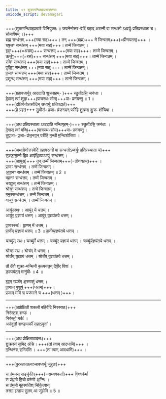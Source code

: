 ```yaml
---
title: ०१ शुक्रामन्थिग्रहप्रचारमन्त्राः
unicode_script: devanagari
---
```


+++(शुक्रमन्थिग्रहप्रचारे विनियुक्तः ॥ जघनेनोत्तर-वेदिं ग्रहाव् अरत्नी वा सन्धत्तो ऽध्वर्युः प्रतिप्रस्थाता च। सोमार्षेयम् ।)+++  
ब्रह्म॒ सन्ध॑त्तम् +++(मया सह)+++। तन् +++(ब्रह्म)+++ मे॑ जिन्वतम्+++(=प्रीणयतम्)+++ ।  
ख्ष॒त्त्रꣳ सन्ध॑त्तम् +++(मया सह)+++। तन्मे॑ जिन्वतम् ।  
इष॒ꣳ॒+++(=अन्नम्)+++ सन्ध॑त्तम् +++(मया सह)+++। ताम्मे॑ जिन्वतम् ।  
ऊर्ज॒ꣳ॒+++(=रसं)+++ सन्ध॑त्तम् +++(मया सह)+++। ताम्मे॑ जिन्वतम् ।  
र॒यिꣳ सन्ध॑त्तम् +++(मया सह)+++। ताम्मे॑ जिन्वतम् ।  
पुष्टि॒ꣳ॒ सन्ध॑त्तम् +++(मया सह)+++। ताम्मे॑ जिन्वतम् ।  
प्र॒जाꣳ सन्ध॑त्तम् +++(मया सह)+++। ताम्मे॑ जिन्वतम् ।  
प॒शून्थ् सन्ध॑त्तम् +++(मया सह)+++। तान्मे॑ जिन्वतम् ।  

__________
+++(ग्रहावध्वर्युर् आददाति शुक्रग्रहम्- )+++  स्तु॒तो॑ऽसि॒ जन॑धाः ।  
दे॒वास् त्वा॑ शुक्र॒+++(पात्रस्थ-सोम)+++पाᳶ प्रण॑यन्तु ॥ 1 ॥  
+++(दक्षिणेनोत्तरवेदिम् अध्वर्युः प्रतिपद्यते)+++  
+++(हे ग्रह!)+++ सु॒वीरा᳚ᳶ प्र॒जाᳶ प्र॑ज॒नय॒न् परी॑हि शु॒क्रश् शु॒क्र-शो॑चिषा ।  
__________
+++(अथ प्रतिप्रस्थाता ऽऽददाति मन्थिगृहम्-)+++ स्तु॒तो॑ऽसि॒ जन॑धाः ।  
दे॒वास् त्वा॑ मन्थि॒+++(पात्रस्थ-सोम)+++पाᳶ प्रण॑यन्तु ।  
सु॒प्र॒जाᳶ प्र॒जाᳶ प्र॑ज॒नय॒न् परी॑हि म॒न्थी म॒न्थिशो॑चिषा ।  

__________
+++(अथाग्रेणोत्तरवेदिं ग्रहावरत्नी वा सन्धत्तोऽध्वर्युः प्रतिप्रस्थाता च)+++  
स॒ञ्ज॒ग्मा॒नौ दि॒व आपृ॑थि॒व्याऽऽयुः॑ सन्ध॑त्तम्  ।   
+++(आयुस्)+++ त॒न् तन्मे॑ जिन्वतम्+++(=प्रीणयतम्)+++ ।  
प्रा॒णꣳ सन्ध॑त्तम्  । तम्मे॑ जिन्वतम् ।  
अ॒पा॒नꣳ सन्ध॑त्तम्  । तम्मे॑ जिन्वतम् ॥ 2 ॥  
व्या॒नꣳ सन्ध॑त्तम्  । तम्मे॑ जिन्वतम् ।  
चख्षु॒स् सन्ध॑त्तम्  । तन्मे॑ जिन्वतम् ।  
श्रोत्र॒ꣳ॒ सन्ध॑त्तम्  । तन्मे॑ जिन्वतम् ।  
मन॒स्सन्ध॑त्तम्  । तन्मे॑ जिन्वतम् ।  
वाच॒ꣳ॒ सन्ध॑त्तम्  । ताम्मे॑ जिन्वतम् ।

आयु॑स्स्थः॒ । आयु॑र् मे धत्तम् ।  
आयु॑र् य॒ज्ञाय॑ धत्तम् । आयु॑र् य॒ज्ञप॑तये धत्तम् ।  

प्रा॒णस्स्थः॑। प्रा॒णम् मे॑ धत्तम् ।  
प्रा॒णँय् य॒ज्ञाय॑ धत्तम् ॥ 3 ॥ प्रा॒णँय्य॒ज्ञप॑तये धत्तम् ।  

चख्षु॑स् स्थः॒। चख्षु॑र्मे धत्तम् । 
चख्षु॑र् य॒ज्ञाय॑ धत्तम् । चख्षु॑र्य॒ज्ञप॑तये धत्तम् ।  

श्रोत्रꣵ॑ स्थः॒। श्रोत्र॑म् मे धत्तम् ।  
श्रोत्रँ॑य् य॒ज्ञाय॑ धत्तम् । श्रोत्रँ॑य् य॒ज्ञप॑तये धत्तम् ।  

तौ दे॑वौ शुक्रा-मन्थिनौ क॒ल्पय॑त॒न् दैवी॒र् विशः॑ ।  
क॒ल्पय॑त॒म् मानु॑षीः ॥ 4 ॥  

इष॒म् ऊर्ज॑म् अ॒स्मासु॑ धत्तम् ।  
प्रा॒णान् प॒शुषु॑ +++(धत्तम्)+++।  
प्र॒जाम् मयि॑ च॒ यज॑माने च +++(धत्तम् )+++।  

____________
+++(अप्रोक्षितौ शकलौ बहिर्वेदि निरस्यतः)+++  
निर॑स्त॒श् शण्डः॑ ।  
निर॑स्तो॒ मर्कः॑ ।  
अप॑नुत्तौ॒ शण्डा॒मर्कौ॑ स॒हाऽमुना᳚ ।  

____________
+++(अथ प्रोक्षितावादत्तः)+++  
शु॒क्रस्य॑ स॒मिद् अ॑सि।  +++(तां त्वाम् आदधामि)+++ ।  
म॒न्थिन॑स् स॒मिद॑सि ।  +++(तां त्वाम् आदधामि)+++ ।  

____________
+++(पुरस्तात्प्रत्यञ्चावध्वर्यू जुहुतः)+++  

स प्र॑थ॒मस् सङ्कृ॑तिर्+++(=सम्यक्कर्ता)+++ वि॒श्वक॑र्मा  
स प्र॑थ॒मो मि॒त्रो वरु॑णो अ॒ग्निः ।  
स प्र॑थ॒मो बृह॒स्पति॑श् चिकि॒त्वान्  
तस्मा॒ इन्द्रा॑य सु॒तम् आ जु॑होमि ॥ 5 ॥  
